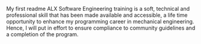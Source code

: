 My first readme 
ALX Software Engineering training is a soft, technical and professional skill that has been made available and accessible, a life time opportunity to enhance my programming career in mechanical engineering.
Hence, I will put in effort to ensure compliance to community guidelines and a completion of the program.
